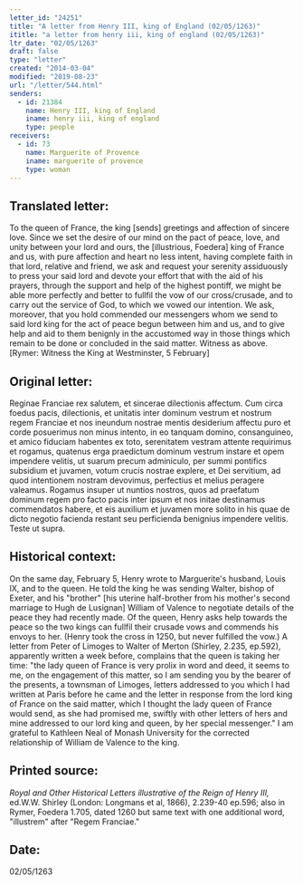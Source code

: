 ```yaml
---
letter_id: "24251"
title: "A letter from Henry III, king of England (02/05/1263)"
ititle: "a letter from henry iii, king of england (02/05/1263)"
ltr_date: "02/05/1263"
draft: false
type: "letter"
created: "2014-03-04"
modified: "2019-08-23"
url: "/letter/544.html"
senders:
  - id: 21384
    name: Henry III, king of England
    iname: henry iii, king of england
    type: people
receivers:
  - id: 73
    name: Marguerite of Provence
    iname: marguerite of provence
    type: woman
---
```

<h2> Translated letter:</h2>To the queen of France, the king [sends] greetings and affection of sincere love.
Since we set the desire of our mind on the pact of peace, love, and unity between your lord and ours, the [illustrious, Foedera] king of France and us, with pure affection and heart no less intent, having complete faith in that lord, relative and friend, we ask and request your serenity assiduously to press your said lord and devote your effort that with the aid of his prayers, through the support and help of the highest pontiff, we might be able more perfectly and better to fullfil the vow of our cross/crusade, and to carry out the service of God, to which we vowed our intention.  We ask, moreover, that you hold commended our messengers whom we send to said lord king for the act of peace begun between him and us, and to give help and aid to them benignly in the accustomed way in those things which remain to be done or concluded in the said matter.
Witness as above.                                                                                                                                                    [Rymer:  Witness the King at Westminster, 5 February]
<h2 class="mt-4"> Original letter:</h2>Reginae Franciae rex salutem, et sincerae dilectionis affectum.
Cum circa foedus pacis, dilectionis, et unitatis inter dominum vestrum et nostrum regem Franciae et nos ineundum nostrae mentis desiderium affectu puro et corde posuerimus non minus intento, in eo tanquam domino, consanguineo, et amico fiduciam habentes ex toto, serenitatem vestram attente requirimus et rogamus, quatenus erga praedictum dominum vestrum instare et opem impendere velitis, ut suarum precum adminiculo, per summi pontifics subsidium et juvamen, votum crucis nostrae explere, et Dei servitium, ad quod intentionem nostram devovimus, perfectius et melius peragere valeamus. Rogamus insuper ut nuntios nostros, quos ad praefatum dominum regem pro facto pacis inter ipsum et nos initae destinamus commendatos habere, et eis auxilium et juvamen more solito in his quae de dicto negotio facienda restant seu perficienda benignius impendere velitis. Teste ut supra.
<h2 class="mt-4"> Historical context:</h2>On the same day, February 5, Henry wrote to Marguerite's husband, Louis IX, and to the queen.  He told the king he was sending Walter, bishop of Exeter, and his "brother" [his uterine half-brother from his mother's second marriage to Hugh de Lusignan] William of Valence to negotiate details of the peace they had recently made.  Of the queen, Henry asks help towards the peace so the two kings can fullfil their crusade vows and commends his envoys to her.   (Henry took the cross in 1250, but never fulfilled the vow.)  A letter from Peter of Limoges to Walter of Merton (Shirley, 2.235, ep.592), apparently written a week before, complains that the queen is taking her time:  "the lady queen of France is very prolix in word and deed, it seems to me, on the engagement of this matter, so I am sending you by the bearer of the presents, a townsman of Limoges, letters addressed to you which I had written at Paris before he came and the letter in response from the lord king of France on the said matter, which I thought the lady queen of France would send, as she had promised me, swiftly with other letters of hers and mine addressed to our lord king and queen, by her special messenger."  
I am grateful to Kathleen Neal of Monash University for the corrected relationship of William de Valence to the king.
<h2 class="mt-4"> Printed source:</h2><p><em>Royal and Other Historical Letters illustrative of the Reign of Henry III,</em> ed.W.W. Shirley (London: Longmans et al, 1866), 2.239-40 ep.596; also in Rymer, Foedera 1.705, dated 1260 but same text with one additional word, "illustrem" after "Regem Franciae."</p><h2 class="mt-4"> Date:</h2>02/05/1263